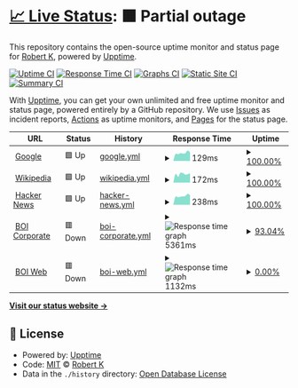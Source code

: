 # [📈 Live Status](https://demo.upptime.js.org): <!--live status--> **🟧 Partial outage**

This repository contains the open-source uptime monitor and status page for [Robert K](http://www.woodst.com/), powered by [Upptime](https://github.com/upptime/upptime).

[![Uptime CI](https://github.com/rk/upptime/workflows/Uptime%20CI/badge.svg)](https://github.com/rk/upptime/actions?query=workflow%3A%22Uptime+CI%22)
[![Response Time CI](https://github.com/rk/upptime/workflows/Response%20Time%20CI/badge.svg)](https://github.com/rk/upptime/actions?query=workflow%3A%22Response+Time+CI%22)
[![Graphs CI](https://github.com/rk/upptime/workflows/Graphs%20CI/badge.svg)](https://github.com/rk/upptime/actions?query=workflow%3A%22Graphs+CI%22)
[![Static Site CI](https://github.com/rk/upptime/workflows/Static%20Site%20CI/badge.svg)](https://github.com/rk/upptime/actions?query=workflow%3A%22Static+Site+CI%22)
[![Summary CI](https://github.com/rk/upptime/workflows/Summary%20CI/badge.svg)](https://github.com/rk/upptime/actions?query=workflow%3A%22Summary+CI%22)

With [Upptime](https://upptime.js.org), you can get your own unlimited and free uptime monitor and status page, powered entirely by a GitHub repository. We use [Issues](https://github.com/rk/upptime/issues) as incident reports, [Actions](https://github.com/rk/upptime/actions) as uptime monitors, and [Pages](https://demo.upptime.js.org) for the status page.

<!--start: status pages-->
<!-- This summary is generated by Upptime (https://github.com/upptime/upptime) -->
<!-- Do not edit this manually, your changes will be overwritten -->
<!-- prettier-ignore -->
| URL | Status | History | Response Time | Uptime |
| --- | ------ | ------- | ------------- | ------ |
| <img alt="" src="https://icons.duckduckgo.com/ip3/www.google.com.ico" height="13"> [Google](https://www.google.com) | 🟩 Up | [google.yml](https://github.com/1ramkrishnan/Upptime/commits/HEAD/history/google.yml) | <details><summary><img alt="Response time graph" src="./graphs/google/response-time-week.png" height="20"> 129ms</summary><br><a href="https://demo.upptime.js.org/history/google"><img alt="Response time 112" src="https://img.shields.io/endpoint?url=https%3A%2F%2Fraw.githubusercontent.com%2F1ramkrishnan%2FUpptime%2FHEAD%2Fapi%2Fgoogle%2Fresponse-time.json"></a><br><a href="https://demo.upptime.js.org/history/google"><img alt="24-hour response time 377" src="https://img.shields.io/endpoint?url=https%3A%2F%2Fraw.githubusercontent.com%2F1ramkrishnan%2FUpptime%2FHEAD%2Fapi%2Fgoogle%2Fresponse-time-day.json"></a><br><a href="https://demo.upptime.js.org/history/google"><img alt="7-day response time 129" src="https://img.shields.io/endpoint?url=https%3A%2F%2Fraw.githubusercontent.com%2F1ramkrishnan%2FUpptime%2FHEAD%2Fapi%2Fgoogle%2Fresponse-time-week.json"></a><br><a href="https://demo.upptime.js.org/history/google"><img alt="30-day response time 117" src="https://img.shields.io/endpoint?url=https%3A%2F%2Fraw.githubusercontent.com%2F1ramkrishnan%2FUpptime%2FHEAD%2Fapi%2Fgoogle%2Fresponse-time-month.json"></a><br><a href="https://demo.upptime.js.org/history/google"><img alt="1-year response time 112" src="https://img.shields.io/endpoint?url=https%3A%2F%2Fraw.githubusercontent.com%2F1ramkrishnan%2FUpptime%2FHEAD%2Fapi%2Fgoogle%2Fresponse-time-year.json"></a></details> | <details><summary><a href="https://demo.upptime.js.org/history/google">100.00%</a></summary><a href="https://demo.upptime.js.org/history/google"><img alt="All-time uptime 100.00%" src="https://img.shields.io/endpoint?url=https%3A%2F%2Fraw.githubusercontent.com%2F1ramkrishnan%2FUpptime%2FHEAD%2Fapi%2Fgoogle%2Fuptime.json"></a><br><a href="https://demo.upptime.js.org/history/google"><img alt="24-hour uptime 100.00%" src="https://img.shields.io/endpoint?url=https%3A%2F%2Fraw.githubusercontent.com%2F1ramkrishnan%2FUpptime%2FHEAD%2Fapi%2Fgoogle%2Fuptime-day.json"></a><br><a href="https://demo.upptime.js.org/history/google"><img alt="7-day uptime 100.00%" src="https://img.shields.io/endpoint?url=https%3A%2F%2Fraw.githubusercontent.com%2F1ramkrishnan%2FUpptime%2FHEAD%2Fapi%2Fgoogle%2Fuptime-week.json"></a><br><a href="https://demo.upptime.js.org/history/google"><img alt="30-day uptime 100.00%" src="https://img.shields.io/endpoint?url=https%3A%2F%2Fraw.githubusercontent.com%2F1ramkrishnan%2FUpptime%2FHEAD%2Fapi%2Fgoogle%2Fuptime-month.json"></a><br><a href="https://demo.upptime.js.org/history/google"><img alt="1-year uptime 100.00%" src="https://img.shields.io/endpoint?url=https%3A%2F%2Fraw.githubusercontent.com%2F1ramkrishnan%2FUpptime%2FHEAD%2Fapi%2Fgoogle%2Fuptime-year.json"></a></details>
| <img alt="" src="https://icons.duckduckgo.com/ip3/en.wikipedia.org.ico" height="13"> [Wikipedia](https://en.wikipedia.org) | 🟩 Up | [wikipedia.yml](https://github.com/1ramkrishnan/Upptime/commits/HEAD/history/wikipedia.yml) | <details><summary><img alt="Response time graph" src="./graphs/wikipedia/response-time-week.png" height="20"> 172ms</summary><br><a href="https://demo.upptime.js.org/history/wikipedia"><img alt="Response time 200" src="https://img.shields.io/endpoint?url=https%3A%2F%2Fraw.githubusercontent.com%2F1ramkrishnan%2FUpptime%2FHEAD%2Fapi%2Fwikipedia%2Fresponse-time.json"></a><br><a href="https://demo.upptime.js.org/history/wikipedia"><img alt="24-hour response time 108" src="https://img.shields.io/endpoint?url=https%3A%2F%2Fraw.githubusercontent.com%2F1ramkrishnan%2FUpptime%2FHEAD%2Fapi%2Fwikipedia%2Fresponse-time-day.json"></a><br><a href="https://demo.upptime.js.org/history/wikipedia"><img alt="7-day response time 172" src="https://img.shields.io/endpoint?url=https%3A%2F%2Fraw.githubusercontent.com%2F1ramkrishnan%2FUpptime%2FHEAD%2Fapi%2Fwikipedia%2Fresponse-time-week.json"></a><br><a href="https://demo.upptime.js.org/history/wikipedia"><img alt="30-day response time 196" src="https://img.shields.io/endpoint?url=https%3A%2F%2Fraw.githubusercontent.com%2F1ramkrishnan%2FUpptime%2FHEAD%2Fapi%2Fwikipedia%2Fresponse-time-month.json"></a><br><a href="https://demo.upptime.js.org/history/wikipedia"><img alt="1-year response time 200" src="https://img.shields.io/endpoint?url=https%3A%2F%2Fraw.githubusercontent.com%2F1ramkrishnan%2FUpptime%2FHEAD%2Fapi%2Fwikipedia%2Fresponse-time-year.json"></a></details> | <details><summary><a href="https://demo.upptime.js.org/history/wikipedia">100.00%</a></summary><a href="https://demo.upptime.js.org/history/wikipedia"><img alt="All-time uptime 100.00%" src="https://img.shields.io/endpoint?url=https%3A%2F%2Fraw.githubusercontent.com%2F1ramkrishnan%2FUpptime%2FHEAD%2Fapi%2Fwikipedia%2Fuptime.json"></a><br><a href="https://demo.upptime.js.org/history/wikipedia"><img alt="24-hour uptime 100.00%" src="https://img.shields.io/endpoint?url=https%3A%2F%2Fraw.githubusercontent.com%2F1ramkrishnan%2FUpptime%2FHEAD%2Fapi%2Fwikipedia%2Fuptime-day.json"></a><br><a href="https://demo.upptime.js.org/history/wikipedia"><img alt="7-day uptime 100.00%" src="https://img.shields.io/endpoint?url=https%3A%2F%2Fraw.githubusercontent.com%2F1ramkrishnan%2FUpptime%2FHEAD%2Fapi%2Fwikipedia%2Fuptime-week.json"></a><br><a href="https://demo.upptime.js.org/history/wikipedia"><img alt="30-day uptime 100.00%" src="https://img.shields.io/endpoint?url=https%3A%2F%2Fraw.githubusercontent.com%2F1ramkrishnan%2FUpptime%2FHEAD%2Fapi%2Fwikipedia%2Fuptime-month.json"></a><br><a href="https://demo.upptime.js.org/history/wikipedia"><img alt="1-year uptime 100.00%" src="https://img.shields.io/endpoint?url=https%3A%2F%2Fraw.githubusercontent.com%2F1ramkrishnan%2FUpptime%2FHEAD%2Fapi%2Fwikipedia%2Fuptime-year.json"></a></details>
| <img alt="" src="https://icons.duckduckgo.com/ip3/news.ycombinator.com.ico" height="13"> [Hacker News](https://news.ycombinator.com) | 🟩 Up | [hacker-news.yml](https://github.com/1ramkrishnan/Upptime/commits/HEAD/history/hacker-news.yml) | <details><summary><img alt="Response time graph" src="./graphs/hacker-news/response-time-week.png" height="20"> 238ms</summary><br><a href="https://demo.upptime.js.org/history/hacker-news"><img alt="Response time 310" src="https://img.shields.io/endpoint?url=https%3A%2F%2Fraw.githubusercontent.com%2F1ramkrishnan%2FUpptime%2FHEAD%2Fapi%2Fhacker-news%2Fresponse-time.json"></a><br><a href="https://demo.upptime.js.org/history/hacker-news"><img alt="24-hour response time 307" src="https://img.shields.io/endpoint?url=https%3A%2F%2Fraw.githubusercontent.com%2F1ramkrishnan%2FUpptime%2FHEAD%2Fapi%2Fhacker-news%2Fresponse-time-day.json"></a><br><a href="https://demo.upptime.js.org/history/hacker-news"><img alt="7-day response time 238" src="https://img.shields.io/endpoint?url=https%3A%2F%2Fraw.githubusercontent.com%2F1ramkrishnan%2FUpptime%2FHEAD%2Fapi%2Fhacker-news%2Fresponse-time-week.json"></a><br><a href="https://demo.upptime.js.org/history/hacker-news"><img alt="30-day response time 300" src="https://img.shields.io/endpoint?url=https%3A%2F%2Fraw.githubusercontent.com%2F1ramkrishnan%2FUpptime%2FHEAD%2Fapi%2Fhacker-news%2Fresponse-time-month.json"></a><br><a href="https://demo.upptime.js.org/history/hacker-news"><img alt="1-year response time 310" src="https://img.shields.io/endpoint?url=https%3A%2F%2Fraw.githubusercontent.com%2F1ramkrishnan%2FUpptime%2FHEAD%2Fapi%2Fhacker-news%2Fresponse-time-year.json"></a></details> | <details><summary><a href="https://demo.upptime.js.org/history/hacker-news">100.00%</a></summary><a href="https://demo.upptime.js.org/history/hacker-news"><img alt="All-time uptime 100.00%" src="https://img.shields.io/endpoint?url=https%3A%2F%2Fraw.githubusercontent.com%2F1ramkrishnan%2FUpptime%2FHEAD%2Fapi%2Fhacker-news%2Fuptime.json"></a><br><a href="https://demo.upptime.js.org/history/hacker-news"><img alt="24-hour uptime 100.00%" src="https://img.shields.io/endpoint?url=https%3A%2F%2Fraw.githubusercontent.com%2F1ramkrishnan%2FUpptime%2FHEAD%2Fapi%2Fhacker-news%2Fuptime-day.json"></a><br><a href="https://demo.upptime.js.org/history/hacker-news"><img alt="7-day uptime 100.00%" src="https://img.shields.io/endpoint?url=https%3A%2F%2Fraw.githubusercontent.com%2F1ramkrishnan%2FUpptime%2FHEAD%2Fapi%2Fhacker-news%2Fuptime-week.json"></a><br><a href="https://demo.upptime.js.org/history/hacker-news"><img alt="30-day uptime 100.00%" src="https://img.shields.io/endpoint?url=https%3A%2F%2Fraw.githubusercontent.com%2F1ramkrishnan%2FUpptime%2FHEAD%2Fapi%2Fhacker-news%2Fuptime-month.json"></a><br><a href="https://demo.upptime.js.org/history/hacker-news"><img alt="1-year uptime 100.00%" src="https://img.shields.io/endpoint?url=https%3A%2F%2Fraw.githubusercontent.com%2F1ramkrishnan%2FUpptime%2FHEAD%2Fapi%2Fhacker-news%2Fuptime-year.json"></a></details>
| <img alt="" src="https://icons.duckduckgo.com/ip3/bankofindia.co.in.ico" height="13"> [BOI Corporate](https://bankofindia.co.in) | 🟥 Down | [boi-corporate.yml](https://github.com/1ramkrishnan/Upptime/commits/HEAD/history/boi-corporate.yml) | <details><summary><img alt="Response time graph" src="./graphs/boi-corporate/response-time-week.png" height="20"> 5361ms</summary><br><a href="https://demo.upptime.js.org/history/boi-corporate"><img alt="Response time 4368" src="https://img.shields.io/endpoint?url=https%3A%2F%2Fraw.githubusercontent.com%2F1ramkrishnan%2FUpptime%2FHEAD%2Fapi%2Fboi-corporate%2Fresponse-time.json"></a><br><a href="https://demo.upptime.js.org/history/boi-corporate"><img alt="24-hour response time 9141" src="https://img.shields.io/endpoint?url=https%3A%2F%2Fraw.githubusercontent.com%2F1ramkrishnan%2FUpptime%2FHEAD%2Fapi%2Fboi-corporate%2Fresponse-time-day.json"></a><br><a href="https://demo.upptime.js.org/history/boi-corporate"><img alt="7-day response time 5361" src="https://img.shields.io/endpoint?url=https%3A%2F%2Fraw.githubusercontent.com%2F1ramkrishnan%2FUpptime%2FHEAD%2Fapi%2Fboi-corporate%2Fresponse-time-week.json"></a><br><a href="https://demo.upptime.js.org/history/boi-corporate"><img alt="30-day response time 4531" src="https://img.shields.io/endpoint?url=https%3A%2F%2Fraw.githubusercontent.com%2F1ramkrishnan%2FUpptime%2FHEAD%2Fapi%2Fboi-corporate%2Fresponse-time-month.json"></a><br><a href="https://demo.upptime.js.org/history/boi-corporate"><img alt="1-year response time 4368" src="https://img.shields.io/endpoint?url=https%3A%2F%2Fraw.githubusercontent.com%2F1ramkrishnan%2FUpptime%2FHEAD%2Fapi%2Fboi-corporate%2Fresponse-time-year.json"></a></details> | <details><summary><a href="https://demo.upptime.js.org/history/boi-corporate">93.04%</a></summary><a href="https://demo.upptime.js.org/history/boi-corporate"><img alt="All-time uptime 97.75%" src="https://img.shields.io/endpoint?url=https%3A%2F%2Fraw.githubusercontent.com%2F1ramkrishnan%2FUpptime%2FHEAD%2Fapi%2Fboi-corporate%2Fuptime.json"></a><br><a href="https://demo.upptime.js.org/history/boi-corporate"><img alt="24-hour uptime 51.25%" src="https://img.shields.io/endpoint?url=https%3A%2F%2Fraw.githubusercontent.com%2F1ramkrishnan%2FUpptime%2FHEAD%2Fapi%2Fboi-corporate%2Fuptime-day.json"></a><br><a href="https://demo.upptime.js.org/history/boi-corporate"><img alt="7-day uptime 93.04%" src="https://img.shields.io/endpoint?url=https%3A%2F%2Fraw.githubusercontent.com%2F1ramkrishnan%2FUpptime%2FHEAD%2Fapi%2Fboi-corporate%2Fuptime-week.json"></a><br><a href="https://demo.upptime.js.org/history/boi-corporate"><img alt="30-day uptime 97.24%" src="https://img.shields.io/endpoint?url=https%3A%2F%2Fraw.githubusercontent.com%2F1ramkrishnan%2FUpptime%2FHEAD%2Fapi%2Fboi-corporate%2Fuptime-month.json"></a><br><a href="https://demo.upptime.js.org/history/boi-corporate"><img alt="1-year uptime 97.75%" src="https://img.shields.io/endpoint?url=https%3A%2F%2Fraw.githubusercontent.com%2F1ramkrishnan%2FUpptime%2FHEAD%2Fapi%2Fboi-corporate%2Fuptime-year.json"></a></details>
| <img alt="" src="https://icons.duckduckgo.com/ip3/boiweb.bankofindia.co.in.ico" height="13"> [BOI Web](https://boiweb.bankofindia.co.in) | 🟥 Down | [boi-web.yml](https://github.com/1ramkrishnan/Upptime/commits/HEAD/history/boi-web.yml) | <details><summary><img alt="Response time graph" src="./graphs/boi-web/response-time-week.png" height="20"> 1132ms</summary><br><a href="https://demo.upptime.js.org/history/boi-web"><img alt="Response time 3326" src="https://img.shields.io/endpoint?url=https%3A%2F%2Fraw.githubusercontent.com%2F1ramkrishnan%2FUpptime%2FHEAD%2Fapi%2Fboi-web%2Fresponse-time.json"></a><br><a href="https://demo.upptime.js.org/history/boi-web"><img alt="24-hour response time 1242" src="https://img.shields.io/endpoint?url=https%3A%2F%2Fraw.githubusercontent.com%2F1ramkrishnan%2FUpptime%2FHEAD%2Fapi%2Fboi-web%2Fresponse-time-day.json"></a><br><a href="https://demo.upptime.js.org/history/boi-web"><img alt="7-day response time 1132" src="https://img.shields.io/endpoint?url=https%3A%2F%2Fraw.githubusercontent.com%2F1ramkrishnan%2FUpptime%2FHEAD%2Fapi%2Fboi-web%2Fresponse-time-week.json"></a><br><a href="https://demo.upptime.js.org/history/boi-web"><img alt="30-day response time 3406" src="https://img.shields.io/endpoint?url=https%3A%2F%2Fraw.githubusercontent.com%2F1ramkrishnan%2FUpptime%2FHEAD%2Fapi%2Fboi-web%2Fresponse-time-month.json"></a><br><a href="https://demo.upptime.js.org/history/boi-web"><img alt="1-year response time 3326" src="https://img.shields.io/endpoint?url=https%3A%2F%2Fraw.githubusercontent.com%2F1ramkrishnan%2FUpptime%2FHEAD%2Fapi%2Fboi-web%2Fresponse-time-year.json"></a></details> | <details><summary><a href="https://demo.upptime.js.org/history/boi-web">0.00%</a></summary><a href="https://demo.upptime.js.org/history/boi-web"><img alt="All-time uptime 80.55%" src="https://img.shields.io/endpoint?url=https%3A%2F%2Fraw.githubusercontent.com%2F1ramkrishnan%2FUpptime%2FHEAD%2Fapi%2Fboi-web%2Fuptime.json"></a><br><a href="https://demo.upptime.js.org/history/boi-web"><img alt="24-hour uptime 0.00%" src="https://img.shields.io/endpoint?url=https%3A%2F%2Fraw.githubusercontent.com%2F1ramkrishnan%2FUpptime%2FHEAD%2Fapi%2Fboi-web%2Fuptime-day.json"></a><br><a href="https://demo.upptime.js.org/history/boi-web"><img alt="7-day uptime 0.00%" src="https://img.shields.io/endpoint?url=https%3A%2F%2Fraw.githubusercontent.com%2F1ramkrishnan%2FUpptime%2FHEAD%2Fapi%2Fboi-web%2Fuptime-week.json"></a><br><a href="https://demo.upptime.js.org/history/boi-web"><img alt="30-day uptime 75.73%" src="https://img.shields.io/endpoint?url=https%3A%2F%2Fraw.githubusercontent.com%2F1ramkrishnan%2FUpptime%2FHEAD%2Fapi%2Fboi-web%2Fuptime-month.json"></a><br><a href="https://demo.upptime.js.org/history/boi-web"><img alt="1-year uptime 80.55%" src="https://img.shields.io/endpoint?url=https%3A%2F%2Fraw.githubusercontent.com%2F1ramkrishnan%2FUpptime%2FHEAD%2Fapi%2Fboi-web%2Fuptime-year.json"></a></details>

<!--end: status pages-->

[**Visit our status website →**](https://demo.upptime.js.org)

## 📄 License

- Powered by: [Upptime](https://github.com/upptime/upptime)
- Code: [MIT](./LICENSE) © [Robert K](http://www.woodst.com/)
- Data in the `./history` directory: [Open Database License](https://opendatacommons.org/licenses/odbl/1-0/)

